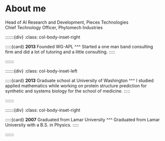 # About me

Head of AI Research and Development, Pieces Technologies  
Chief Technology Officer, Phytomech Industries

:::::::{div}
:class: col-body-inset-right

:::::{card}
**2013** Founded WG-APL
^^^
Started a one man band consulting firm and did a lot of tutoring and a little consulting.
:::::

:::::::


:::::::{div}
:class: col-body-inset-left

:::::{card}
**2013** Graduate school at University of Washington
^^^
I studied applied mathematics while working on protein structure prediction for synthetic and systems biology for the school of medicine.
:::::

:::::::

:::::::{div}
:class: col-body-inset-right

:::::{card}
**2007** Graduated from Lamar University
^^^
Graduated from Lamar University with a B.S. in Physics.
:::::

:::::::